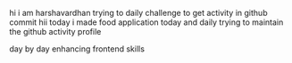 hi i am harshavardhan  trying to daily challenge to get activity in github commit
 hii today i made food application
today and daily trying to maintain the github activity profile     
        
   day by day enhancing frontend skills  
  
  
       
    
  
   
  
  
